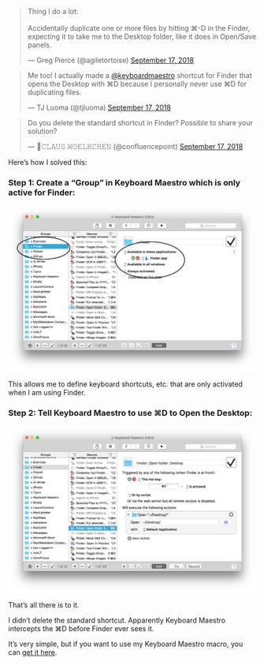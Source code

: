 
<blockquote class="twitter-tweet" data-lang="en"><p lang="en" dir="ltr">Thing I do a lot:<br><br>Accidentally duplicate one or more files by hitting ⌘-D in the Finder, expecting it to take me to the Desktop folder, like it does in Open/Save panels.</p>&mdash; Greg Pierce (@agiletortoise) <a href="https://twitter.com/agiletortoise/status/1041729096340971520?ref_src=twsrc%5Etfw">September 17, 2018</a></blockquote>

<blockquote class="twitter-tweet" data-lang="en"><p lang="en" dir="ltr">Me too! I actually made a <a href="https://twitter.com/keyboardmaestro?ref_src=twsrc%5Etfw">@keyboardmaestro</a> shortcut for Finder that opens the Desktop with ⌘D because I personally never use ⌘D for duplicating files.</p>&mdash; TJ Luoma (@tjluoma) <a href="https://twitter.com/tjluoma/status/1041765429180620801?ref_src=twsrc%5Etfw">September 17, 2018</a></blockquote>

<blockquote class="twitter-tweet" data-lang="en"><p lang="en" dir="ltr">Do you delete the standard shortcut in Finder? Possible to share your solution?</p>&mdash; 🚩𝙲𝙻𝙰𝚄𝚂 𝚆𝙾𝙴𝙻𝙺𝙲𝙷𝙴𝙽 (@confluencepoint) <a href="https://twitter.com/confluencepoint/status/1041808897697296384?ref_src=twsrc%5Etfw">September 17, 2018</a></blockquote>

Here’s how I solved this:

### Step 1: Create a “Group” in Keyboard Maestro which is only active for Finder:

![](Keyboard-Maestro-Create-Finder-Only-Group.png)

This allows me to define keyboard shortcuts, etc. that are only activated when I am using Finder.

### Step 2: Tell Keyboard Maestro to use ⌘D to Open the Desktop:

![](Keyboard-Maestro-CMD-D-for-Desktop.png)

That’s all there is to it.

I didn’t delete the standard shortcut. Apparently Keyboard Maestro intercepts the ⌘D before Finder ever sees it.

[Keyboard Maestro]: http://www.keyboardmaestro.com/main/

It’s very simple, but if you want to use my Keyboard Maestro macro, you can [get it here](finder-cmd-d-for-desktop.kmmacros).
